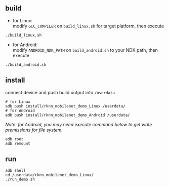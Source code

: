 ## build

- for Linux:  
modify `GCC_COMPILER` on `build_linux.sh` for target platform, then execute  

```
./build_linux.sh
```

- for Android:  
modify `ANDROID_NDK_PATH` on `build_android.sh` to your NDK path, then execute  

```
./build_android.sh
```

## install

connect device and push build output into `/userdata`  

```
# for Linux
adb push install/rknn_mobilenet_demo_Linux /userdata/
# for Android
adb push install/rknn_mobilenet_demo_Android /userdata/
```

*Note: for Android, you may need execute command below to get write premissions for file system.*  

```
adb root
adb remount
```

## run

```
adb shell
cd /userdata/rknn_mobilenet_demo_Linux/
./run_demo.sh
```